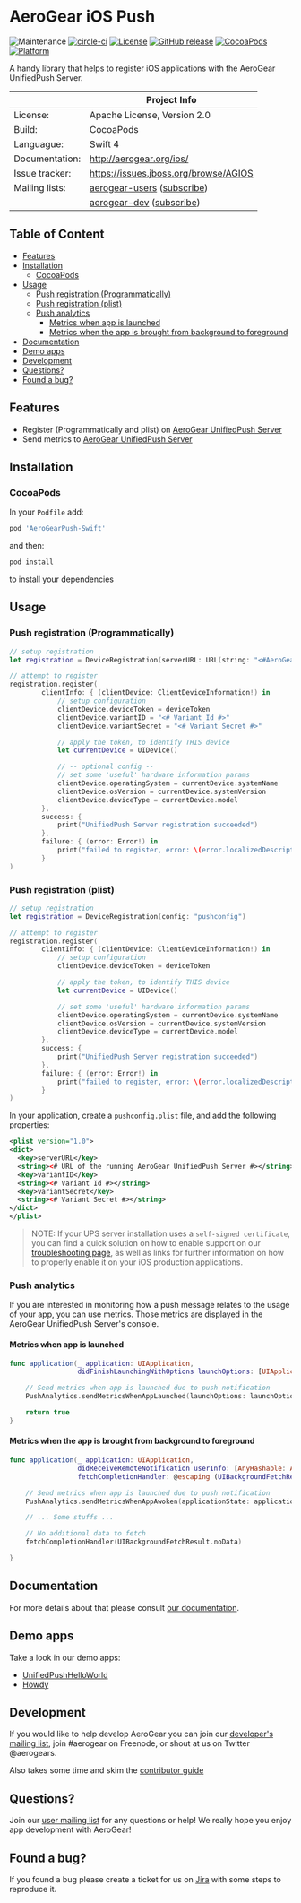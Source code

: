 # AeroGear iOS Push

![Maintenance](https://img.shields.io/maintenance/yes/2017.svg)
[![circle-ci](https://img.shields.io/circleci/project/github/aerogear/aerogear-ios-push/master.svg)](https://circleci.com/gh/aerogear/aerogear-ios-push)
[![License](https://img.shields.io/badge/-Apache%202.0-blue.svg)](https://opensource.org/s/Apache-2.0)
[![GitHub release](https://img.shields.io/github/release/aerogear/aerogear-ios-push.svg)](https://github.com/aerogear/aerogear-ios-push/releases)
[![CocoaPods](https://img.shields.io/cocoapods/v/AeroGear-Push-Swift.svg)](https://cocoapods.org/pods/AeroGear-Push-Swift)
[![Platform](https://img.shields.io/cocoapods/p/AeroGear-Push-Swift.svg)](https://cocoapods.org/pods/AeroGear-Push-Swift)

A handy library that helps to register iOS applications with the AeroGear UnifiedPush Server.

|                 | Project Info                                 |
| --------------- | -------------------------------------------- |
| License:        | Apache License, Version 2.0                  |
| Build:          | CocoaPods                                    |
| Languague:      | Swift 4                                      |
| Documentation:  | http://aerogear.org/ios/                     |
| Issue tracker:  | https://issues.jboss.org/browse/AGIOS        |
| Mailing lists:  | [aerogear-users](http://aerogear-users.1116366.n5.nabble.com/) ([subscribe](https://lists.jboss.org/mailman/listinfo/aerogear-users))                            |
|                 | [aerogear-dev](http://aerogear-dev.1069024.n5.nabble.com/) ([subscribe](https://lists.jboss.org/mailman/listinfo/aerogear-dev))                              |

## Table of Content

* [Features](#features)
* [Installation](#installation)
  * [CocoaPods](#cocoapods)
* [Usage](#usage)
  * [Push registration (Programmatically)](#push-registration-programmatically)
  * [Push registration (plist)](#push-registration-plist)
  * [Push analytics](#push-analytics)
    * [Metrics when app is launched](#metrics-when-app-is-launched)
    * [Metrics when the app is brought from background to foreground](#metrics-when-the-app-is-brought-from-background-to-foreground)
* [Documentation](#documentation)
* [Demo apps](#demo-apps)
* [Development](#development)
* [Questions?](#questions)
* [Found a bug?](#found-a-bug)

## Features

* Register (Programmatically and plist) on [AeroGear UnifiedPush Server](https://github.com/aerogear/aerogear-unifiedpush-server/)
* Send metrics to [AeroGear UnifiedPush Server](https://github.com/aerogear/aerogear-unifiedpush-server/)

## Installation

### CocoaPods

In your `Podfile` add:

```bash
pod 'AeroGearPush-Swift'
```

and then:

```bash
pod install
```

to install your dependencies

## Usage

### Push registration (Programmatically)

```swift
// setup registration
let registration = DeviceRegistration(serverURL: URL(string: "<#AeroGear UnifiedPush Server URL#>")!)

// attempt to register
registration.register(
        clientInfo: { (clientDevice: ClientDeviceInformation!) in
            // setup configuration
            clientDevice.deviceToken = deviceToken
            clientDevice.variantID = "<# Variant Id #>"
            clientDevice.variantSecret = "<# Variant Secret #>"

            // apply the token, to identify THIS device
            let currentDevice = UIDevice()

            // -- optional config --
            // set some 'useful' hardware information params
            clientDevice.operatingSystem = currentDevice.systemName
            clientDevice.osVersion = currentDevice.systemVersion
            clientDevice.deviceType = currentDevice.model
        },
        success: {
            print("UnifiedPush Server registration succeeded")
        },
        failure: { (error: Error!) in
            print("failed to register, error: \(error.localizedDescription)")
        }
)
```

### Push registration (plist)

```swift
// setup registration
let registration = DeviceRegistration(config: "pushconfig")

// attempt to register
registration.register(
        clientInfo: { (clientDevice: ClientDeviceInformation!) in
            // setup configuration
            clientDevice.deviceToken = deviceToken

            // apply the token, to identify THIS device
            let currentDevice = UIDevice()

            // set some 'useful' hardware information params
            clientDevice.operatingSystem = currentDevice.systemName
            clientDevice.osVersion = currentDevice.systemVersion
            clientDevice.deviceType = currentDevice.model
        },
        success: {
            print("UnifiedPush Server registration succeeded")
        },
        failure: { (error: Error!) in
            print("failed to register, error: \(error.localizedDescription)")
        }
)
```

In your application, create a `pushconfig.plist` file, and add the following properties:

```xml
<plist version="1.0">
<dict>
  <key>serverURL</key>
  <string><# URL of the running AeroGear UnifiedPush Server #></string>
  <key>variantID</key>
  <string><# Variant Id #></string>
  <key>variantSecret</key>
  <string><# Variant Secret #></string>
</dict>
</plist>
```

> NOTE: If your UPS server installation uses a `self-signed certificate`, you can find a quick solution on how to enable support on our [troubleshooting page](https://aerogear.org/docs/unifiedpush/aerogear-push-ios/troubleshooting/#_question_failure_to_connect_when_server_uses_a_self_signed_certificate), as well as links for further information on how to properly enable it on your iOS production applications.

### Push analytics

If you are interested in monitoring how a push message relates to the usage of your app, you can use metrics. Those metrics are displayed in the AeroGear UnifiedPush Server's console.

#### Metrics when app is launched

```swift
func application(_ application: UIApplication,
                 didFinishLaunchingWithOptions launchOptions: [UIApplicationLaunchOptionsKey: Any]?) -> Bool {

    // Send metrics when app is launched due to push notification
    PushAnalytics.sendMetricsWhenAppLaunched(launchOptions: launchOptions)

    return true
}
```

#### Metrics when the app is brought from background to foreground

```swift
func application(_ application: UIApplication,
                 didReceiveRemoteNotification userInfo: [AnyHashable: Any],
                 fetchCompletionHandler: @escaping (UIBackgroundFetchResult) -> Void) {

    // Send metrics when app is launched due to push notification
    PushAnalytics.sendMetricsWhenAppAwoken(applicationState: application.applicationState, userInfo: userInfo)

    // ... Some stuffs ...

    // No additional data to fetch
    fetchCompletionHandler(UIBackgroundFetchResult.noData)

}
```

## Documentation

For more details about that please consult [our documentation](http://aerogear.org/ios/).

## Demo apps

Take a look in our demo apps:

* [UnifiedPushHelloWorld](https://github.com/aerogear/aerogear-ios-cookbook/tree/master/UnifiedPushHelloWorld)
* [Howdy](https://github.com/aerogear/aerogear-ios-cookbook/tree/master/Howdy)

## Development

If you would like to help develop AeroGear you can join our [developer's mailing list](https://lists.jboss.org/mailman/listinfo/aerogear-dev), join #aerogear on Freenode, or shout at us on Twitter @aerogears.

Also takes some time and skim the [contributor guide](http://aerogear.org/docs/guides/Contributing/)

## Questions?

Join our [user mailing list](https://lists.jboss.org/mailman/listinfo/aerogear-users) for any questions or help! We really hope you enjoy app development with AeroGear!

## Found a bug?

If you found a bug please create a ticket for us on [Jira](https://issues.jboss.org/browse/AGIOS) with some steps to reproduce it.

